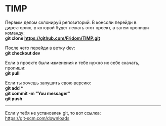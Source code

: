 # TIMP
Первым делом склонируй репозиторий. В консоли перейди в директорию, в которой будет лежать этот проект, а затем пропиши команду:<br>
  <b>git clone https://github.com/Fridom/TIMP.git</b>

После чего перейди в ветку dev:<br>
  <b>git checkout dev</b>

Если в проекте были изменения и тебе нужно их себе скачать, пропиши:<br>
  <b>git pull</b>
  
Если ты хочешь запушить свою версию:<br>
  <b>git add *<br>
  git commit -m "You messager"<br>
  git push<br></b>
  
-------------------------
Если у тебя не установлен git, то вот ссылка:<br>
https://git-scm.com/downloads
